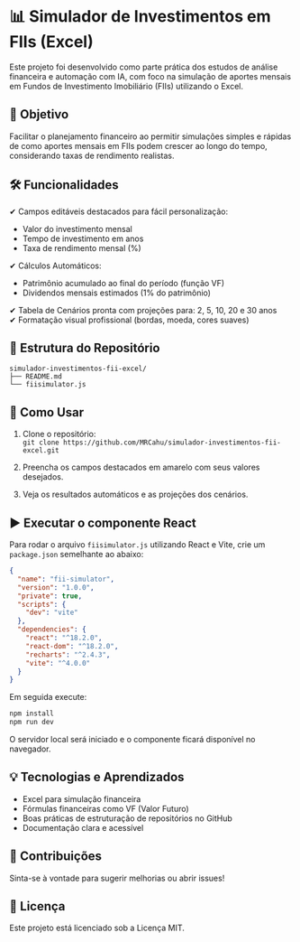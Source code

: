 
# 📊 Simulador de Investimentos em FIIs (Excel)

Este projeto foi desenvolvido como parte prática dos estudos de análise financeira e automação com IA, com foco na simulação de aportes mensais em Fundos de Investimento Imobiliário (FIIs) utilizando o Excel.

## 🎯 Objetivo

Facilitar o planejamento financeiro ao permitir simulações simples e rápidas de como aportes mensais em FIIs podem crescer ao longo do tempo, considerando taxas de rendimento realistas.

## 🛠 Funcionalidades

✔ Campos editáveis destacados para fácil personalização:  
- Valor do investimento mensal  
- Tempo de investimento em anos  
- Taxa de rendimento mensal (%)  

✔ Cálculos Automáticos:  
- Patrimônio acumulado ao final do período (função VF)  
- Dividendos mensais estimados (1% do patrimônio)  

✔ Tabela de Cenários pronta com projeções para: 2, 5, 10, 20 e 30 anos  
✔ Formatação visual profissional (bordas, moeda, cores suaves)  

## 📁 Estrutura do Repositório

```
simulador-investimentos-fii-excel/
├── README.md
└── fiisimulator.js
```

## 🚀 Como Usar

1. Clone o repositório:  
   `git clone https://github.com/MRCahu/simulador-investimentos-fii-excel.git`  

2. Preencha os campos destacados em amarelo com seus valores desejados.

3. Veja os resultados automáticos e as projeções dos cenários.

## ▶️ Executar o componente React

Para rodar o arquivo `fiisimulator.js` utilizando React e Vite, crie um `package.json` semelhante ao abaixo:

```json
{
  "name": "fii-simulator",
  "version": "1.0.0",
  "private": true,
  "scripts": {
    "dev": "vite"
  },
  "dependencies": {
    "react": "^18.2.0",
    "react-dom": "^18.2.0",
    "recharts": "^2.4.3",
    "vite": "^4.0.0"
  }
}
```

Em seguida execute:

```bash
npm install
npm run dev
```

O servidor local será iniciado e o componente ficará disponível no navegador.

## 💡 Tecnologias e Aprendizados

- Excel para simulação financeira  
- Fórmulas financeiras como VF (Valor Futuro)  
- Boas práticas de estruturação de repositórios no GitHub  
- Documentação clara e acessível  

## 🤝 Contribuições

Sinta-se à vontade para sugerir melhorias ou abrir issues!  

## 📝 Licença

Este projeto está licenciado sob a Licença MIT.
